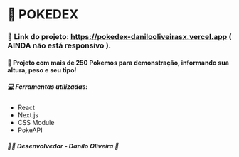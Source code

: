 # 🔴 POKEDEX
### 📎 Link do projeto: https://pokedex-danilooliveirasx.vercel.app ( AINDA não está responsivo ).


#### 🦊 Projeto com mais de 250 Pokemos para demonstração, informando sua altura, peso e seu tipo!

##### 💻 Ferramentas utilizadas: </br>

 - React
 - Next.js
 - CSS Module
 - PokeAPI

##### 👨‍💻 Desenvolvedor - Danilo Oliveira 📌
